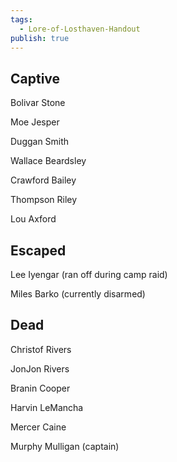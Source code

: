 ```yaml
---
tags:
  - Lore-of-Losthaven-Handout
publish: true
---
```


## Captive
Bolivar Stone

Moe Jesper

Duggan Smith

Wallace Beardsley

Crawford Bailey

Thompson Riley

Lou Axford


## Escaped
Lee Iyengar (ran off during camp raid)

Miles Barko (currently disarmed)


## Dead
Christof Rivers

JonJon Rivers

Branin Cooper

Harvin LeMancha

Mercer Caine

Murphy Mulligan (captain)